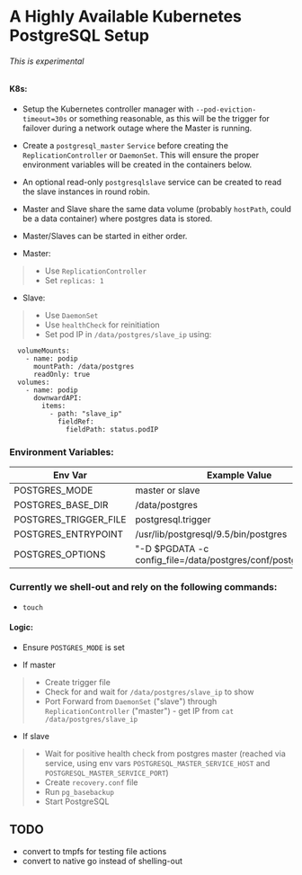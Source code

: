 # A Highly Available Kubernetes PostgreSQL Setup

###### This is experimental

#### K8s:
* Setup the Kubernetes controller manager with `--pod-eviction-timeout=30s` or something reasonable, as this will be the trigger for failover during a network outage where the Master is running.
* Create a `postgresql_master` `Service` before creating the `ReplicationController` or `DaemonSet`. This will ensure the proper environment variables will be created in the containers below.
* An optional read-only `postgresqlslave` service can be created to read the slave instances in round robin.
* Master and Slave share the same data volume (probably `hostPath`, could be a data container) where postgres data is stored.
* Master/Slaves can be started in either order.

* Master:
> * Use `ReplicationController`
> * Set `replicas: 1`

* Slave:
> * Use `DaemonSet`
> * Use `healthCheck` for reinitiation
> * Set pod IP in `/data/postgres/slave_ip` using:
```
  volumeMounts:
    - name: podip
      mountPath: /data/postgres
      readOnly: true
  volumes:
    - name: podip
      downwardAPI:
        items:
          - path: "slave_ip"
            fieldRef:
              fieldPath: status.podIP
```

### Environment Variables:
| Env Var | Example Value |
| --- | --- |
| POSTGRES_MODE | master or slave |
| POSTGRES_BASE_DIR | /data/postgres |
| POSTGRES_TRIGGER_FILE | postgresql.trigger |
| POSTGRES_ENTRYPOINT | /usr/lib/postgresql/9.5/bin/postgres |
| POSTGRES_OPTIONS | "-D $PGDATA -c config_file=/data/postgres/conf/postgresql.conf" |

### Currently we shell-out and rely on the following commands:
* `touch`

#### Logic:
* Ensure `POSTGRES_MODE` is set

* If master
> * Create trigger file
> * Check for and wait for `/data/postgres/slave_ip` to show
> * Port Forward from `DaemonSet` ("slave") through `ReplicationController` ("master") - get IP from `cat /data/postgres/slave_ip`

* If slave
> * Wait for positive health check from postgres master (reached via service, using env vars `POSTGRESQL_MASTER_SERVICE_HOST` and `POSTGRESQL_MASTER_SERVICE_PORT`)
> * Create `recovery.conf` file
> * Run `pg_basebackup`
> * Start PostgreSQL

## TODO
* convert to tmpfs for testing file actions
* convert to native go instead of shelling-out
